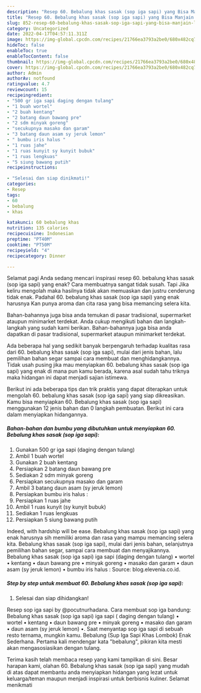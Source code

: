 ```yaml
---
description: "Resep 60. Bebalung khas sasak (sop iga sapi) yang Bisa Manjain Lidah, Buat Buka Puasa Bisa Manjain Lidah"
title: "Resep 60. Bebalung khas sasak (sop iga sapi) yang Bisa Manjain Lidah, Buat Buka Puasa Bisa Manjain Lidah"
slug: 852-resep-60-bebalung-khas-sasak-sop-iga-sapi-yang-bisa-manjain-lidah-buat-buka-puasa-bisa-manjain-lidah
category: Uncategorized
date: 2022-04-17T04:57:11.311Z
image: https://img-global.cpcdn.com/recipes/21766ea3793a2be0/680x482cq70/60-bebalung-khas-sasak-sop-iga-sapi-foto-resep-utama.jpg
hideToc: false
enableToc: true
enableTocContent: false
thumbnail: https://img-global.cpcdn.com/recipes/21766ea3793a2be0/680x482cq70/60-bebalung-khas-sasak-sop-iga-sapi-foto-resep-utama.jpg
cover: https://img-global.cpcdn.com/recipes/21766ea3793a2be0/680x482cq70/60-bebalung-khas-sasak-sop-iga-sapi-foto-resep-utama.jpg
author: Admin
authorAv: notfound
ratingvalue: 4.7
reviewcount: 15
recipeingredient:
- "500 gr iga sapi daging dengan tulang"
- "1 buah wortel"
- "2 buah kentang"
- "2 batang daun bawang pre"
- "2 sdm minyak goreng"
- "secukupnya masako dan garam"
- "3 batang daun asam sy jeruk lemon"
- " bumbu iris halus "
- "1 ruas jahe"
- "1 ruas kunyit sy kunyit bubuk"
- "1 ruas lengkuas"
- "5 siung bawang putih"
recipeinstructions:

- "Selesai dan siap dinikmati!"
categories:
- Resep
tags:
- 60
- bebalung
- khas

katakunci: 60 bebalung khas 
nutrition: 135 calories
recipecuisine: Indonesian
preptime: "PT40M"
cooktime: "PT50M"
recipeyield: "4"
recipecategory: Dinner

---
```



Selamat pagi Anda sedang mencari inspirasi resep 60. bebalung khas sasak (sop iga sapi) yang enak? Cara membuatnya sangat tidak susah. Tapi Jika keliru mengolah maka hasilnya tidak akan memuaskan dan justru cenderung tidak enak. Padahal 60. bebalung khas sasak (sop iga sapi) yang enak harusnya Kan punya aroma dan cita rasa yang bisa memancing selera kita.


Bahan-bahannya juga bisa anda temukan di pasar tradisional, supermarket ataupun minimarket terdekat. Anda cukup mengikuti bahan dan langkah-langkah yang sudah kami berikan. Bahan-bahannya juga bisa anda dapatkan di pasar tradisional, supermarket ataupun minimarket terdekat.

Ada beberapa hal yang sedikit banyak berpengaruh terhadap kualitas rasa dari 60. bebalung khas sasak (sop iga sapi), mulai dari jenis bahan, lalu pemilihan bahan segar sampai cara membuat dan menghidangkannya. Tidak usah pusing jika mau menyiapkan 60. bebalung khas sasak (sop iga sapi) yang enak di mana pun kamu berada, karena asal sudah tahu triknya maka hidangan ini dapat menjadi sajian istimewa.


Berikut ini ada beberapa tips dan trik praktis yang dapat diterapkan untuk mengolah 60. bebalung khas sasak (sop iga sapi) yang siap dikreasikan. Kamu bisa menyiapkan 60. Bebalung khas sasak (sop iga sapi) menggunakan 12 jenis bahan dan 0 langkah pembuatan. Berikut ini cara dalam menyiapkan hidangannya.

<!--inarticleads1-->

##### Bahan-bahan dan bumbu yang dibutuhkan untuk menyiapkan 60. Bebalung khas sasak (sop iga sapi):

1. Gunakan 500 gr iga sapi (daging dengan tulang)
1. Ambil 1 buah wortel
1. Gunakan 2 buah kentang
1. Persiapkan 2 batang daun bawang pre
1. Sediakan 2 sdm minyak goreng
1. Persiapkan secukupnya masako dan garam
1. Ambil 3 batang daun asam (sy jeruk lemon)
1. Persiapkan  bumbu iris halus :
1. Persiapkan 1 ruas jahe
1. Ambil 1 ruas kunyit (sy kunyit bubuk)
1. Sediakan 1 ruas lengkuas
1. Persiapkan 5 siung bawang putih


Indeed, with hardship will be ease. Bebalung khas sasak (sop iga sapi) yang enak harusnya sih memiliki aroma dan rasa yang mampu memancing selera kita. Bebalung khas sasak (sop iga sapi), mulai dari jenis bahan, selanjutnya pemilihan bahan segar, sampai cara membuat dan menyajikannya. Bebalung khas sasak (sop iga sapi) iga sapi (daging dengan tulang) • wortel • kentang • daun bawang pre • minyak goreng • masako dan garam • daun asam (sy jeruk lemon) • bumbu iris halus : Source: blog.elevenia.co.id. 

<!--inarticleads2-->

##### Step by step untuk membuat 60. Bebalung khas sasak (sop iga sapi):


1. Selesai dan siap dihidangkan!

Resep sop iga sapi by @pocutnurhadana. Cara membuat sop iga bandung: Bebalung khas sasak (sop iga sapi) iga sapi ( daging dengan tulang) • wortel • kentang • daun bawang pre • minyak goreng • masako dan garam • daun asam (sy jeruk lemon) •. Saat menyantap sop iga sapi di sebuah resto ternama, mungkin kamu. Bebalung (Sup Iga Sapi Khas Lombok) Enak Sederhana. Pertama kali mendengar kata &#34;bebalung&#34;, pikiran kita mesti akan mengasosiasikan dengan tulang. 

Terima kasih telah membaca resep yang kami tampilkan di sini. Besar harapan kami, olahan 60. Bebalung khas sasak (sop iga sapi) yang mudah di atas dapat membantu anda menyiapkan hidangan yang lezat untuk keluarga/teman maupun menjadi inspirasi untuk berbisnis kuliner. Selamat menikmati
